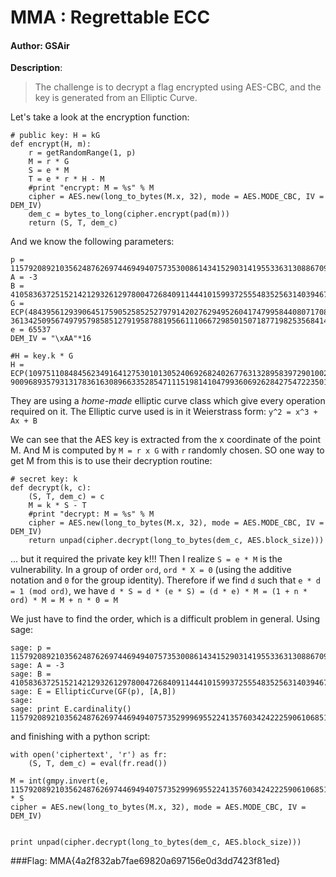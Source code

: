 # MMA : Regrettable ECC

#### Author: GSAir

**Description**:
> The challenge is to decrypt a flag encrypted using AES-CBC, and the key is generated from an Elliptic Curve.

Let's take a look at the encryption function:

    # public key: H = kG
    def encrypt(H, m):
        r = getRandomRange(1, p)
        M = r * G
        S = e * M
        T = e * r * H - M
        #print "encrypt: M = %s" % M
        cipher = AES.new(long_to_bytes(M.x, 32), mode = AES.MODE_CBC, IV = DEM_IV)
        dem_c = bytes_to_long(cipher.encrypt(pad(m)))
        return (S, T, dem_c)


And we know the following parameters:

    p = 115792089210356248762697446949407573530086143415290314195533631308867097853951
    A = -3
    B = 41058363725152142129326129780047268409114441015993725554835256314039467401291
    G = ECP(48439561293906451759052585252797914202762949526041747995844080717082404635286, 36134250956749795798585127919587881956611106672985015071877198253568414405109)
    e = 65537
    DEM_IV = "\xAA"*16

    #H = key.k * G
    H = ECP(109751108484562349164127530101305240692682402677631328958397290100273187096405, 90096893579313178361630896633528547111519814104799360692628427547223501810820)


They are using a *home-made* elliptic curve class which give every operation required on it. The Elliptic curve used is in it Weierstrass form: ```y^2 = x^3 + Ax + B```

We can see that the AES key is extracted from the x coordinate of the point M. And M is computed by ```M = r x G``` with ```r``` randomly chosen. SO one way to get M from this is to use their decryption routine:

    # secret key: k
    def decrypt(k, c):
        (S, T, dem_c) = c
        M = k * S - T
        #print "decrypt: M = %s" % M
        cipher = AES.new(long_to_bytes(M.x, 32), mode = AES.MODE_CBC, IV = DEM_IV)
        return unpad(cipher.decrypt(long_to_bytes(dem_c, AES.block_size)))


... but it required the private key k!!!
Then I realize ```S = e * M``` is the vulnerability. In a group of order ```ord```, ```ord * X = 0``` (using the additive notation and ```0``` for the group identity). Therefore if we find ```d``` such that ```e * d = 1 (mod ord)```, we have ```d * S = d * (e * S) = (d * e) * M = (1 + n * ord) * M = M + n * 0 = M```

We just have to find the order, which is a difficult problem in general. Using sage:

    sage: p = 115792089210356248762697446949407573530086143415290314195533631308867097853951
    sage: A = -3
    sage: B = 41058363725152142129326129780047268409114441015993725554835256314039467401291
    sage: E = EllipticCurve(GF(p), [A,B])
    sage:
    sage: print E.cardinality()
    115792089210356248762697446949407573529996955224135760342422259061068512044369

and finishing with a python script:

    with open('ciphertext', 'r') as fr:
        (S, T, dem_c) = eval(fr.read())

    M = int(gmpy.invert(e, 115792089210356248762697446949407573529996955224135760342422259061068512044369)) * S
    cipher = AES.new(long_to_bytes(M.x, 32), mode = AES.MODE_CBC, IV = DEM_IV)


    print unpad(cipher.decrypt(long_to_bytes(dem_c, AES.block_size)))


###Flag: MMA{4a2f832ab7fae69820a697156e0d3dd7423f81ed}
